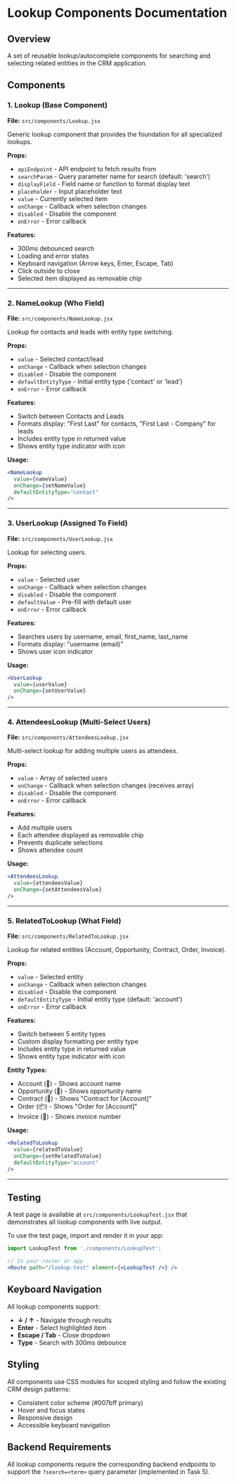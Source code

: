 # Lookup Components Documentation

## Overview
A set of reusable lookup/autocomplete components for searching and selecting related entities in the CRM application.

## Components

### 1. Lookup (Base Component)
**File:** `src/components/Lookup.jsx`

Generic lookup component that provides the foundation for all specialized lookups.

**Props:**
- `apiEndpoint` - API endpoint to fetch results from
- `searchParam` - Query parameter name for search (default: 'search')
- `displayField` - Field name or function to format display text
- `placeholder` - Input placeholder text
- `value` - Currently selected item
- `onChange` - Callback when selection changes
- `disabled` - Disable the component
- `onError` - Error callback

**Features:**
- 300ms debounced search
- Loading and error states
- Keyboard navigation (Arrow keys, Enter, Escape, Tab)
- Click outside to close
- Selected item displayed as removable chip

---

### 2. NameLookup (Who Field)
**File:** `src/components/NameLookup.jsx`

Lookup for contacts and leads with entity type switching.

**Props:**
- `value` - Selected contact/lead
- `onChange` - Callback when selection changes
- `disabled` - Disable the component
- `defaultEntityType` - Initial entity type ('contact' or 'lead')
- `onError` - Error callback

**Features:**
- Switch between Contacts and Leads
- Formats display: "First Last" for contacts, "First Last - Company" for leads
- Includes entity type in returned value
- Shows entity type indicator with icon

**Usage:**
```jsx
<NameLookup
  value={nameValue}
  onChange={setNameValue}
  defaultEntityType="contact"
/>
```

---

### 3. UserLookup (Assigned To Field)
**File:** `src/components/UserLookup.jsx`

Lookup for selecting users.

**Props:**
- `value` - Selected user
- `onChange` - Callback when selection changes
- `disabled` - Disable the component
- `defaultValue` - Pre-fill with default user
- `onError` - Error callback

**Features:**
- Searches users by username, email, first_name, last_name
- Formats display: "username (email)"
- Shows user icon indicator

**Usage:**
```jsx
<UserLookup
  value={userValue}
  onChange={setUserValue}
/>
```

---

### 4. AttendeesLookup (Multi-Select Users)
**File:** `src/components/AttendeesLookup.jsx`

Multi-select lookup for adding multiple users as attendees.

**Props:**
- `value` - Array of selected users
- `onChange` - Callback when selection changes (receives array)
- `disabled` - Disable the component
- `onError` - Error callback

**Features:**
- Add multiple users
- Each attendee displayed as removable chip
- Prevents duplicate selections
- Shows attendee count

**Usage:**
```jsx
<AttendeesLookup
  value={attendeesValue}
  onChange={setAttendeesValue}
/>
```

---

### 5. RelatedToLookup (What Field)
**File:** `src/components/RelatedToLookup.jsx`

Lookup for related entities (Account, Opportunity, Contract, Order, Invoice).

**Props:**
- `value` - Selected entity
- `onChange` - Callback when selection changes
- `disabled` - Disable the component
- `defaultEntityType` - Initial entity type (default: 'account')
- `onError` - Error callback

**Features:**
- Switch between 5 entity types
- Custom display formatting per entity type
- Includes entity type in returned value
- Shows entity type indicator with icon

**Entity Types:**
- Account (🏢) - Shows account name
- Opportunity (💼) - Shows opportunity name
- Contract (📄) - Shows "Contract for [Account]"
- Order (📦) - Shows "Order for [Account]"
- Invoice (🧾) - Shows invoice number

**Usage:**
```jsx
<RelatedToLookup
  value={relatedToValue}
  onChange={setRelatedToValue}
  defaultEntityType="account"
/>
```

---

## Testing

A test page is available at `src/components/LookupTest.jsx` that demonstrates all lookup components with live output.

To use the test page, import and render it in your app:

```jsx
import LookupTest from './components/LookupTest';

// In your router or app
<Route path="/lookup-test" element={<LookupTest />} />
```

## Keyboard Navigation

All lookup components support:
- **↓ / ↑** - Navigate through results
- **Enter** - Select highlighted item
- **Escape / Tab** - Close dropdown
- **Type** - Search with 300ms debounce

## Styling

All components use CSS modules for scoped styling and follow the existing CRM design patterns:
- Consistent color scheme (#007bff primary)
- Hover and focus states
- Responsive design
- Accessible keyboard navigation

## Backend Requirements

All lookup components require the corresponding backend endpoints to support the `?search=<term>` query parameter (implemented in Task 5).
